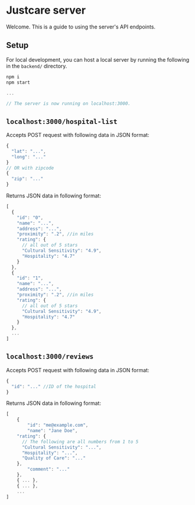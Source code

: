 # Justcare server
Welcome. This is a guide to using the server's API endpoints.

## Setup
For local development, you can host a local server by running the following in
the `backend/` directory.
```js
npm i
npm start

...

// The server is now running on localhost:3000.
```

## `localhost:3000/hospital-list`
Accepts POST request with following data in JSON format:
```js
{
  "lat": "...",
  "long": "..."
}
// OR with zipcode
{
  "zip": "..."
}
```
Returns JSON data in following format:
```js
[
  {
    "id": "0",
    "name": "...",
    "address": "...",
    "proximity": ".2", //in miles
    "rating": {
      // all out of 5 stars
      "Cultural Sensitivity": "4.9",
      "Hospitality": "4.7"
    }
  },
  {
    "id": "1",
    "name": "...",
    "address": "...",
    "proximity": ".2", //in miles
    "rating": {
      // all out of 5 stars
      "Cultural Sensitivity": "4.9",
      "Hospitality": "4.7"
    }
  },
  ...
]
```

## `localhost:3000/reviews`
Accepts POST request with following data in JSON format:
```js
{
  "id": "..." //ID of the hospital
}
```
Returns JSON data in following format:
```js
[
	{
		"id": "me@example.com",
		"name": "Jane Doe",
    "rating": {
      // The following are all numbers from 1 to 5
      "Cultural Sensitivity": "...",
      "Hospitality": "...",
      "Quality of Care": "..."
    },
		"comment": "..."
	},
	{ ... },
	{ ... },
	...
]
```

